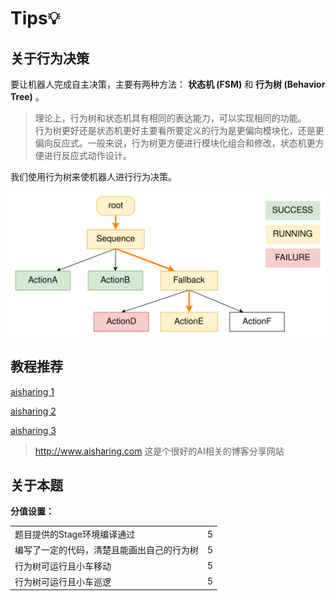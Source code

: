 # Tips💡

## 关于行为决策

要让机器人完成自主决策，主要有两种方法： **状态机 (FSM)** 和 **行为树 (Behavior Tree)** 。

> 理论上，行为树和状态机具有相同的表达能力，可以实现相同的功能。    
行为树更好还是状态机更好主要看所要定义的行为是更偏向模块化，还是更偏向反应式。一般来说，行为树更方便进行模块化组合和修改，状态机更方便进行反应式动作设计。

我们使用行为树来使机器人进行行为决策。

![bt](../img/bt.svg)

## 教程推荐

[aisharing 1](http://www.aisharing.com/archives/90)

[aisharing 2](http://www.aisharing.com/archives/99)

[aisharing 3](http://www.aisharing.com/archives/280)

> http://www.aisharing.com 这是个很好的AI相关的博客分享网站

## 关于本题

**分值设置：**

|                                     |   |
|-------------------------------------|---|
| 题目提供的Stage环境编译通过             | 5 |
| 编写了一定的代码，清楚且能画出自己的行为树 | 5 |
| 行为树可运行且小车移动                  | 5 |
| 行为树可运行且小车巡逻                  | 5 |
